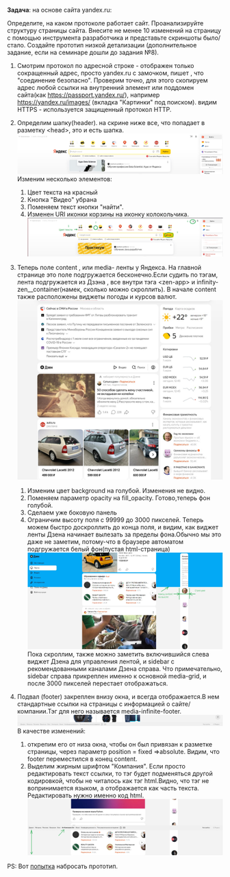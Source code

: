 **Задача**: на основе сайта yandex.ru:

Определите, на каком протоколе работает сайт.
Проанализируйте структуру страницы сайта.
Внесите не менее 10 изменений на страницу с помощью инструмента разработчика и представьте скриншоты было/стало.
Создайте прототип низкой детализации (дополнительное задание, если на семинаре дошли до задания №8).

1. Смотрим протокол по адресной строке - отображен только сокращенный адрес, просто yandex.ru c замочком, пишет , что "соединение безопасно". Проверим точно, для этого скопируем адрес любой ссылки на внутренний элемент или поддомен сайта(как https://passport.yandex.ru/), например https://yandex.ru/images/ (вкладка "Картинки" под поиском).
видим HTTPS - используется защищенный протокол HTTP.

2. Определим шапку(header). на скрине ниже все, что попадает в разметку \<head>, это и есть шапка.
![шапка до](/Web/HW1/header_yandex_before.jpg)
Изменим несколько элементов:
    1. Цвет текста на красный
    2. Кнопка "Видео" убрана
    3. Поменяем текст кнопки "найти".
    4. Изменен URI иконки корзины на иконку колокольчика.
![шапка после](/Web/HW1/header_yandex_after.jpg)
3. Теперь поле content , или media- ленты у Яндекса. На главной странице это поле подгружается бесконечно.Если судить по тэгам, лента подгружается из Дзэна , все внутри тэга \<zen-app> и infinity-zen__container(намек, сколько можно скроллить). В начале content также расположены виджеты погоды и курсов валют.
![content до](/Web/HW1/yandex_content_before.jpg)
    1. Изменим цвет background на голубой. Изменения не видно.
    2. Поменяем параметр opacity на fill_opacity. Готово,теперь фон голубой.
    3. Сделаем уже боковую панель
    4. Ограничим высоту поля с 99999 до 3000 пикселей. Теперь можем быстро доскроллить до конца поля, и видим, как виджет ленты Дзена начинает вылезать за пределы фона.Обычно мы это даже не заметим, потому-что в браузере автоматом подгружается белый фон(пустая html-страница)
![content после](/Web/HW1/yandex_content_after.jpg)
Пока скроллим, также можно заметить включившийся слева виджет Дзена для управления лентой, и sidebar с рекомендованными каналами Дзена справа. Что примечательно, sidebar справа прикреплен именно к основной media-grid, и после 3000 пикселей перестает отображаться.
4. Подвал (footer) закреплен внизу окна, и всегда отображается.В нем стандартные ссылки на страницы с информацией о сайте/компании.Тэг для него называется media-infinite-footer.
![footer до](/Web/HW1/yandex_footer_before.jpg)
В качестве изменений:   
    1. открепим его от низа окна, чтобы он был привязан к разметке страницы, через параметр position = fixed =>absolute. Видим, что footer переместился в конец content.
    2. Выделим жирным шрифтом "Компания". Если просто редактировать текст ссылки, то тэг будет подменяться другой кодировкой, чтобы не читалось как тэг html.Видно, что тэг не вопринимается языком, а отображается как часть текста.
    Редактировать нужно именно код html.
![footer после](/Web/HW1/yandex_footer_after.jpg)


PS:  Вот [попытка](https://wireframe.cc/SzwFd6) набросать прототип. 
